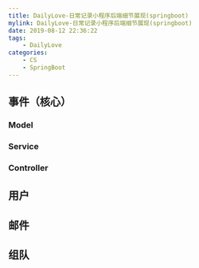 ```yaml
---
title: DailyLove-日常记录小程序后端细节展现(springboot)
mylink: DailyLove-日常记录小程序后端细节展现(springboot)
date: 2019-08-12 22:36:22
tags:
    - DailyLove
categories:
    - CS
    - SpringBoot
---
```


## 事件（核心）

### Model

### Service

### Controller

## 用户

## 邮件

## 组队

